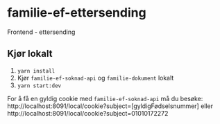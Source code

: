 # familie-ef-ettersending

Frontend - ettersending

## Kjør lokalt

1. `yarn install`
2. Kjør `familie-ef-soknad-api` og `familie-dokument` lokalt
3. `yarn start:dev`

For å få en gyldig cookie med `familie-ef-soknad-api` må du besøke:
http://localhost:8091/local/cookie?subject=[gyldigFødselsnummer] eller  http://localhost:8091/local/cookie?subject=01010172272
